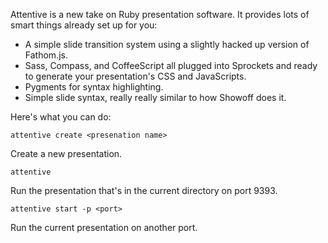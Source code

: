 Attentive is a new take on Ruby presentation software. It provides lots of smart things already set up for you:

* A simple slide transition system using a slightly hacked up version of Fathom.js.
* Sass, Compass, and CoffeeScript all plugged into Sprockets and ready to generate your presentation's CSS and JavaScripts.
* Pygments for syntax highlighting.
* Simple slide syntax, really really similar to how Showoff does it.

Here's what you can do:

`attentive create <presenation name>`

Create a new presentation.

`attentive`

Run the presentation that's in the current directory on port 9393.

`attentive start -p <port>`

Run the current presentation on another port.

